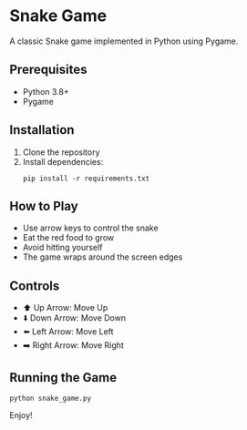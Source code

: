 # Snake Game

A classic Snake game implemented in Python using Pygame.

## Prerequisites

- Python 3.8+
- Pygame

## Installation

1. Clone the repository
2. Install dependencies:
   ```
   pip install -r requirements.txt
   ```

## How to Play

- Use arrow keys to control the snake
- Eat the red food to grow
- Avoid hitting yourself
- The game wraps around the screen edges

## Controls

- ⬆️ Up Arrow: Move Up
- ⬇️ Down Arrow: Move Down
- ⬅️ Left Arrow: Move Left
- ➡️ Right Arrow: Move Right

## Running the Game

```
python snake_game.py
```

Enjoy!
